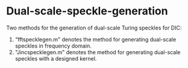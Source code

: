 # Dual-scale-speckle-generation
Two methods for the generation of dual-scale Turing speckles for DIC:<br>
1. "fftspecklegen.m" denotes the method for generating dual-scale speckles in frequency domain.<br>
2. "Jincspecklegen.m" denotes the method for generating dual-scale speckles with a designed kernel.
